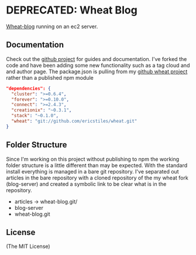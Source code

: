 DEPRECATED: Wheat Blog 
==========

[Wheat-blog](http://ericstil.es) running on an ec2 server.

## Documentation

Check out the [github project](https://github.com/creationix/wheat) for guides and documentation.  I've forked the code and have been adding some new
functionality such as a tag cloud and and author page.  The package.json is pulling from my [github wheat project](http://github.com/ericstiles/wheat)
rather than a published npm module

```json
"dependencies": {
  "cluster": ">=0.6.4",
  "forever": ">=0.10.0",
  "connect": ">=2.4.3",
  "creationix": "~0.3.1",
  "stack": "~0.1.0",
  "wheat": "git://github.com/ericstiles/wheat.git"
}
```

## Folder Structure

Since I'm working on this project without publishing to npm the working folder structure is a little different than may be
expected.  With the standard install everything is managed in a bare git repository.  I've separated out articles in the bare
repository with a cloned repository of the my wheat fork (blog-server) and created a symbolic link to be clear what is in the
repository.

* articles -> wheat-blog.git/
* blog-server
* wheat-blog.git

## License
(The MIT License)
